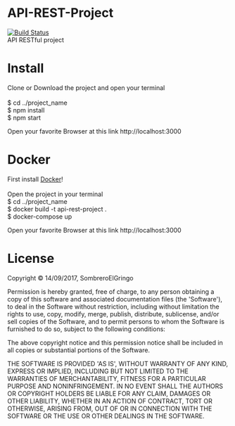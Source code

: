 # API-REST-Project
[![Build Status](https://travis-ci.org/SombreroElGringo/API-REST-Project.svg?branch=develop)](https://travis-ci.org/SombreroElGringo/API-REST-Project) <br>
API RESTful project

# Install

Clone or Download the project and open your terminal<br>
 <br>
 $ cd ../project_name<br>
 $ npm install <br>
 $ npm start <br>

Open your favorite Browser at this link http://localhost:3000 <br>

# Docker

First install [Docker](https://docs.docker.com/docker-for-mac/install/)!<br>
<br>
Open the project in your terminal<br>
$ cd ../project_name<br>
$ docker build -t api-rest-project .<br>
$ docker-compose up<br>

Open your favorite Browser at this link http://localhost:3000 <br>

# License

Copyright © 14/09/2017, SombreroElGringo

Permission is hereby granted, free of charge, to any person obtaining a copy of this software and associated documentation files (the 'Software'), to deal in the Software without restriction, including without limitation the rights to use, copy, modify, merge, publish, distribute, sublicense, and/or sell copies of the Software, and to permit persons to whom the Software is furnished to do so, subject to the following conditions:

The above copyright notice and this permission notice shall be included in all copies or substantial portions of the Software.

THE SOFTWARE IS PROVIDED 'AS IS', WITHOUT WARRANTY OF ANY KIND, EXPRESS OR IMPLIED, INCLUDING BUT NOT LIMITED TO THE WARRANTIES OF MERCHANTABILITY, FITNESS FOR A PARTICULAR PURPOSE AND NONINFRINGEMENT. IN NO EVENT SHALL THE AUTHORS OR COPYRIGHT HOLDERS BE LIABLE FOR ANY CLAIM, DAMAGES OR OTHER LIABILITY, WHETHER IN AN ACTION OF CONTRACT, TORT OR OTHERWISE, ARISING FROM, OUT OF OR IN CONNECTION WITH THE SOFTWARE OR THE USE OR OTHER DEALINGS IN THE SOFTWARE.
